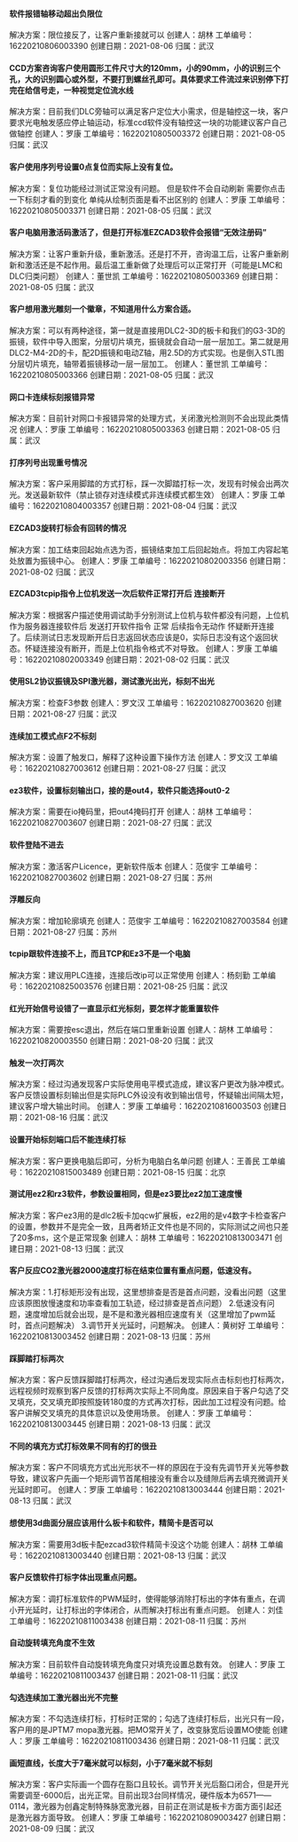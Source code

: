 #### 软件报错轴移动超出负限位
解决方案：限位接反了，让客户重新接就可以
创建人：胡林
工单编号：16220210806003390
创建日期：2021-08-06
归属：武汉

#### CCD方案咨询客户使用圆形工件尺寸大的120mm，小的90mm，小的识别三个孔，大的识别圆心或外型，不要打到螺丝孔即可。具体要求工件流过来识别停下打完在给信号走，一种视觉定位流水线
解决方案：目前我们DLC旁轴可以满足客户定位大小需求，但是轴控这一块，客户要求光电触发感应停止轴运动，标准ccd软件没有轴控这一块的功能建议客户自己做轴控
创建人：罗康
工单编号：16220210805003372
创建日期：2021-08-05
归属：武汉

#### 客户使用序列号设置0点复位而实际上没有复位。
解决方案：复位功能经过测试正常没有问题。
但是软件不会自动刷新 需要你点击一下标刻才看的到变化
单纯从绘制页面是看不出区别的
创建人：罗康
工单编号：16220210805003371
创建日期：2021-08-05
归属：武汉

#### 客户电脑用激活码激活了，但是打开标准EZCAD3软件会报错“无效注册码”
解决方案：让客户重新升级，重新激活。还是打不开，咨询温工后，让客户重新刷新和激活还是不起作用。最后温工重新做了处理后可以正常打开（可能是LMC和DLC归类问题）
创建人：董世凯
工单编号：16220210805003369
创建日期：2021-08-05
归属：武汉

#### 客户想用激光雕刻一个徽章，不知道用什么方案合适。
解决方案：可以有两种途径，第一就是直接用DLC2-3D的板卡和我们的G3-3D的振镜，软件中导入图案，分层切片填充，振镜就会自动一层一层加工。第二就是用DLC2-M4-2D的卡，配2D振镜和电动Z轴，用2.5D的方式实现。也是倒入STL图分层切片填充，轴带着振镜移动一层一层加工。
创建人：董世凯
工单编号：16220210805003366
创建日期：2021-08-05
归属：武汉

#### 网口卡连续标刻报错异常
解决方案：目前针对网口卡报错异常的处理方式，关闭激光检测则不会出现此类情况
创建人：罗康
工单编号：16220210805003363
创建日期：2021-08-05
归属：武汉

#### 打序列号出现重号情况
解决方案：客户采用脚踏的方式打标，踩一次脚踏打标一次，发现有时候会出两次光。发送最新软件（禁止锁存对连续模式非连续模式都生效）
创建人：罗康
工单编号：16220210804003357
创建日期：2021-08-04
归属：武汉

#### EZCAD3旋转打标会有回转的情况
解决方案：加工结束回起始点选为否，振镜结束加工后回起始点。将加工内容起笔处放置为振镜中心。
创建人：罗康
工单编号：16220210802003356
创建日期：2021-08-02
归属：武汉

#### EZCAD3tcpip指令上位机发送一次后软件正常打开后 连接断开
解决方案：根据客户描述使用调试助手分别测试上位机与软件都没有问题，上位机作为服务器连接软件后 发送打开软件指令 正常 后续指令无动作 怀疑断开连接了。后续测试日志发现断开后日志返回状态应该是0，实际日志没有这个返回状态。怀疑连接没有断开，而是上位机指令格式不对导致。
创建人：罗康
工单编号：16220210802003349
创建日期：2021-08-02
归属：武汉

#### 使用SL2协议振镜及SPI激光器，测试激光出光，标刻不出光
解决方案：检查F3参数
创建人：罗文汉
工单编号：16220210827003620
创建日期：2021-08-27
归属：武汉

#### 连续加工模式点F2不标刻
解决方案：设置了触发口，解释了这种设置下操作方法
创建人：罗文汉
工单编号：16220210827003612
创建日期：2021-08-27
归属：武汉

#### ez3软件，设置标刻输出口，接的是out4，软件只能选择out0-2
解决方案：需要在io掩码里，把out4掩码打开
创建人：胡林
工单编号：16220210827003607
创建日期：2021-08-27
归属：武汉

#### 软件登陆不进去
解决方案：激活客户Licence，更新软件版本
创建人：范俊宇
工单编号：16220210827003602
创建日期：2021-08-27
归属：苏州

#### 浮雕反向
解决方案：增加轮廓填充
创建人：范俊宇
工单编号：16220210827003584
创建日期：2021-08-27
归属：苏州

#### tcpip跟软件连接不上，而且TCP和Ez3不是一个电脑
解决方案：建议用PLC连接，连接后改ip可以正常使用
创建人：杨刻勤
工单编号：16220210825003576
创建日期：2021-08-25
归属：武汉

#### 红光开始信号设错了一直显示红光标刻，要怎样才能重置软件
解决方案：需要按esc退出，然后在端口里重新设置
创建人：胡林
工单编号：16220210820003550
创建日期：2021-08-20
归属：武汉

#### 触发一次打两次
解决方案：经过沟通发现客户实际使用电平模式造成，建议客户更改为脉冲模式。客户反馈设置标刻输出但是实际PLC外设没有收到输出信号，怀疑输出间隔太短，建议客户增大输出时间。
创建人：罗康
工单编号：16220210816003503
创建日期：2021-08-16
归属：武汉

#### 设置开始标刻端口后不能连续打标
解决方案：客户更换电脑后即可，分析为电脑白名单问题
创建人：王善民
工单编号：16220210815003489
创建日期：2021-08-15
归属：北京

#### 测试用ez2和rz3软件，参数设置相同，但是ez3要比ez2加工速度慢
解决方案：客户ez3用的是dlc2板卡加qcw扩展板，ez2用的是v4数字卡检查客户的设置，参数并不是完全一致，且两者矫正文件也是不同的，实际测试之间也只差了20多ms，这个是正常现象
创建人：胡林
工单编号：16220210813003471
创建日期：2021-08-13
归属：武汉

#### 客户反应CO2激光器2000速度打标在结束位置有重点问题，低速没有。
解决方案：1.打标矩形没有出现，这里想排查是否是首点问题，没看出问题（这里应该原图放慢速度和功率查看加工轨迹，经过排查是首点问题）
2.低速没有问题，速度增加后就会出现，是不是和激光器相应速度有关（这里增加了pwm延时，首点问题解决）
3.调节开关光延时，问题解决。
创建人：黄树好
工单编号：16220210813003452
创建日期：2021-08-13
归属：苏州

#### 踩脚踏打标两次
解决方案：客户反馈踩脚踏打标两次，经过沟通后发现实际点击标刻也打标两次，远程视频时观察到客户反馈的打标两次实际上不同角度。原因来自于客户勾选了交叉填充，交叉填充即按照旋转180度的方式再次打标，因此加工过程没有问题。给客户讲解交叉填充的具体意识以及使用场景。
创建人：罗康
工单编号：16220210813003445
创建日期：2021-08-13
归属：武汉

#### 不同的填充方式打标效果不同有的打的很丑
解决方案：客户不同填充方式出光形状不一样的原因在于没有先调节开关光等参数导致，建议客户先画一个矩形调节首尾相接没有重合以及缝隙后再去填充微调开关光延时即可。
创建人：罗康
工单编号：16220210813003444
创建日期：2021-08-13
归属：武汉

#### 想使用3d曲面分层应该用什么板卡和软件，精简卡是否可以
解决方案：需要用3d板卡配ezcad3软件精简卡没这个功能
创建人：胡林
工单编号：16220210813003440
创建日期：2021-08-13
归属：武汉

#### 客户反馈软件打标字体出现重点问题。
解决方案：调打标准软件的PWM延时，使得能够消除打标出的字体有重点，在调小开光延时，让打标出的字体闭合，从而解决打标出有重点问题。
创建人：刘佳
工单编号：16220210811003438
创建日期：2021-08-11
归属：苏州

#### 自动旋转填充角度不生效
解决方案：目前软件自动旋转填充角度只对填充设置总数有效。
创建人：罗康
工单编号：16220210811003437
创建日期：2021-08-11
归属：武汉

#### 勾选连续加工激光器出光不完整
解决方案：不勾选连续打标，打标时正常的；勾选了连续打标后，出光只有一段，客户用的是JPTM7 mopa激光器。把MO常开关了，改变脉宽后设置MO使能
创建人：罗康
工单编号：16220210811003436
创建日期：2021-08-11
归属：武汉

#### 画短直线，长度大于7毫米就可以标刻，小于7毫米就不标刻
解决方案：客户实际画一个圆存在豁口且较长。调节开关光后豁口闭合，但是开光需要调至-6000后，出光正常。目前出现3台同样情况，硬件版本为6571——0114，激光器为创鑫定制特殊脉宽激光器，目前正在测试是板卡方面方面引起还是激光器方面导致。
创建人：罗康
工单编号：16220210809003427
创建日期：2021-08-09
归属：武汉